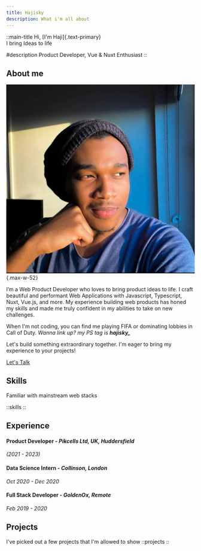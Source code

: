 ```yaml
---
title: Hajisky
description: What i'm all about
---
```


::main-title
Hi, [I'm Haji]{.text-primary}\
I bring Ideas to life

#description
Product Developer, Vue & Nuxt Enthusiast
::

## About me

![personal-image](/photo.jpeg){.max-w-52}

I’m a Web Product Developer who loves to bring product ideas to life. I craft beautiful and performant Web Applications with Javascript, Typescript, Nuxt, Vue.js, and more. My experience building web products has honed my skills and made me truly confident in my abilities to take on new challenges.

When I'm not coding, you can find me playing FIFA or dominating lobbies in Call of Duty. _Wanna link up? my PS tag is_ _**hajisky\_**_

Let's build something extraordinary together. I'm eager to bring my experience to your projects!

[Let's Talk](mailto:hajisky07@gmail.com)

## Skills

Familiar with mainstream web stacks

::skills
::

## Experience

#### **Product Developer** _- Pikcells Ltd, UK, Huddersfield_

_(2021 - 2023)_

#### **Data Science Intern** _- Collinson, London_

_Oct 2020 - Dec 2020_

#### **Full Stack Developer** _- GoldenOx, Remote_

_Feb 2019 - 2020_

## Projects

I've picked out a few projects that I'm allowed to show
::projects
::
